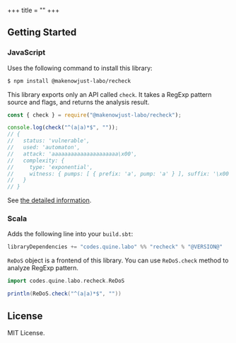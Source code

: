 +++
title = ""
+++

## Getting Started

### JavaScript

Uses the following command to install this library:

```bash
$ npm install @makenowjust-labo/recheck
```

This library exports only an API called `check`.
It takes a RegExp pattern source and flags, and returns the analysis result.

```javascript
const { check } = require("@makenowjust-labo/recheck");

console.log(check("^(a|a)*$", ""));
// {
//   status: 'vulnerable',
//   used: 'automaton',
//   attack: 'aaaaaaaaaaaaaaaaaaaaa\x00',
//   complexity: {
//     type: 'exponential',
//     witness: { pumps: [ { prefix: 'a', pump: 'a' } ], suffix: '\x00' }
//   }
// }
```

See [the detailed information](https://github.com/MakeNowJust-Labo/recheck/blob/master/packages/recheck/README.md).

### Scala

Adds the following line into your `build.sbt`:

```scala
libraryDependencies += "codes.quine.labo" %% "recheck" % "@VERSION@"
```

`ReDoS` object is a frontend of this library.
You can use `ReDoS.check` method to analyze RegExp pattern.

```scala mdoc
import codes.quine.labo.recheck.ReDoS

println(ReDoS.check("^(a|a)*$", ""))
```

## License

MIT License.

